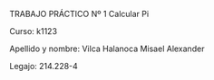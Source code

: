 TRABAJO PRÁCTICO Nº 1 
Calcular Pi

Curso: k1123

Apellido y nombre: Vilca Halanoca Misael Alexander

Legajo: 214.228-4

